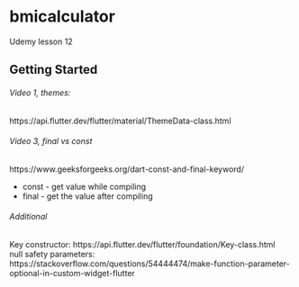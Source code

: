 # bmicalculator

Udemy lesson 12

## Getting Started
<h6>Video 1, themes:</h6>
https://api.flutter.dev/flutter/material/ThemeData-class.html <br />
<h6>Video 3, final vs const</h6>
https://www.geeksforgeeks.org/dart-const-and-final-keyword/ <br />

- const - get value while compiling
- final - get the value after compiling



<h6>Additional</h6>
Key constructor: https://api.flutter.dev/flutter/foundation/Key-class.html </br>
null safety parameters: https://stackoverflow.com/questions/54444474/make-function-parameter-optional-in-custom-widget-flutter <br>